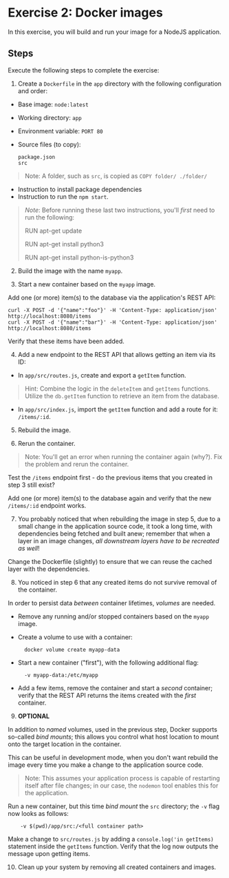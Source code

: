 # Exercise 2: Docker images
In this exercise, you will build and run your image for a NodeJS application.

## Steps
Execute the following steps to complete the exercise:

1. Create a `Dockerfile` in the `app` directory with the following configuration and order:

- Base image: `node:latest`

- Working directory: `app`

- Environment variable: `PORT 80`

- Source files (to copy):

      package.json
      src

> Note: A folder, such as `src`, is copied as `COPY folder/ ./folder/`

- Instruction to install package dependencies
- Instruction to run the `npm start`.

> _Note_: Before running these last two instructions, you'll _first_ need to run the following:
>
> RUN apt-get update
>
> RUN apt-get install python3
>
> RUN apt-get install python-is-python3

2. Build the image with the name `myapp`.

3. Start a new container based on the `myapp` image. 

Add one (or more) item(s) to the database via the application's REST API:

    curl -X POST -d '{"name":"foo"}' -H 'Content-Type: application/json' http://localhost:8080/items
    curl -X POST -d '{"name":"bar"}' -H 'Content-Type: application/json' http://localhost:8080/items

Verify that these items have been added.

4. Add a new endpoint to the REST API that allows getting an item via its ID:

- In `app/src/routes.js`, create and export a `getItem` function.

> Hint: Combine the logic in the `deleteItem` and `getItems` functions. Utilize the `db.getItem` function to retrieve an item from the database.

- In `app/src/index.js`, import the `getItem` function and add a route for it: `/items/:id`.

5. Rebuild the image.

6. Rerun the container.

> Note: You'll get an error when running the container again (why?). Fix the problem and rerun the container.

Test the `/items` endpoint first - do the previous items that you created in step 3 still exist?

Add one (or more) item(s) to the database again and verify that the new `/items/:id` endpoint works.

7. You probably noticed that when rebuilding the image in step 5, due to a small change in the application source code, it took a long time, with dependencies being fetched and built anew; remember that when a layer in an image changes, _all downstream layers have to be recreated as well_!

Change the Dockerfile (slightly) to ensure that we can reuse the cached layer with the dependencies.

8. You noticed in step 6 that any created items do not survive removal of the container.

In order to persist data _between_ container lifetimes, _volumes_ are needed. 

- Remove any running and/or stopped containers based on the `myapp` image.

- Create a volume to use with a container:

        docker volume create myapp-data

- Start a new container ("first"), with the following additional flag:

        -v myapp-data:/etc/myapp

- Add a few items, remove the container and start a _second_ container; verify that the REST API returns the items created with the _first_ container.

9. __OPTIONAL__ 

In addition to _named_ volumes, used in the previous step, Docker supports so-called _bind mounts_; this allows you control what host location to mount onto the target location in the container.

This can be useful in development mode, when you don't want rebuild the image every time you make a change to the application source code.

> Note: This assumes your application process is capable of restarting itself after file changes; in our case, the `nodemon` tool enables this for the application.

Run a new container, but this time _bind mount_ the `src` directory; the `-v` flag now looks as follows:

        -v $(pwd)/app/src:/<full container path>

Make a change to `src/routes.js` by adding a `console.log('in getItems)` statement inside the `getItems` function. Verify that the log now outputs the message upon getting items.

10. Clean up your system by removing all created containers and images.
